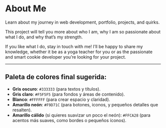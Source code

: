 # About Me

Learn about my journey in web development, portfolio, projects, and quirks. 

This project will tell you more about who I am, why I am so passionate about what I do, and why that’s my strength. 

If you like what I do, stay in touch with me! I’ll be happy to share my knowledge, whether it be as a yoga teacher for you or as the passionate and smart cookie developer you’re looking for your project.

---

## Paleta de colores final sugerida:

- **Gris oscuro**: `#333333` (para textos y títulos).
- **Gris claro**: `#F5F5F5` (para fondos y áreas de contenido).
- **Blanco**: `#FFFFFF` (para crear espacio y claridad).
- **Amarillo neón**: `#F9D71C` (para botones, iconos, y pequeños detalles que resalten).
- **Amarillo cálido** (si quieres suavizar un poco el neón): `#FFCA28` (para acentos más suaves, como bordes o pequeños íconos).
